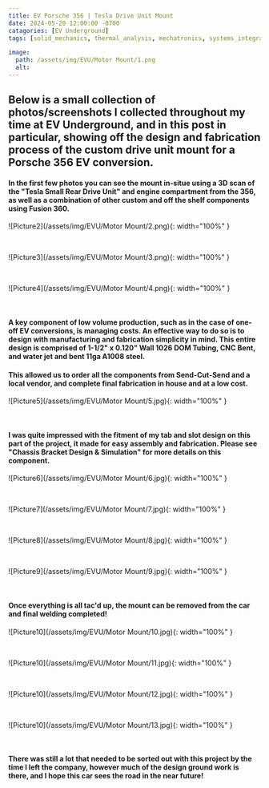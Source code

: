 ```yaml
---
title: EV Porsche 356 | Tesla Drive Unit Mount
date: 2024-05-20 12:00:00 -0700
catagories: [EV Underground]
tags: [solid_mechanics, thermal_analysis, mechatronics, systems_integration, project_management, sustainable_engineering, manufacturing_processes, material_science, failure_analysis, automotive_engineering, electronics_integration, problem-solving]        #Lower Case

image:
  path: /assets/img/EVU/Motor Mount/1.png
  alt: 
---
```



## Below is a small collection of photos/screenshots I collected throughout my time at EV Underground, and in this post in particular, showing off the design and fabrication process of the custom drive unit mount for a Porsche 356 EV conversion. 

#### In the first few photos you can see the mount in-situe using a 3D scan of the "Tesla Small Rear Drive Unit" and engine compartment from the 356, as well as a combination of other custom and off the shelf components using Fusion 360.

![Picture2](/assets/img/EVU/Motor Mount/2.png){: width="100%" }

<br>

![Picture3](/assets/img/EVU/Motor Mount/3.png){: width="100%" }

<br>

![Picture4](/assets/img/EVU/Motor Mount/4.png){: width="100%" }

<br>

#### A key component of low volume production, such as in the case of one-off EV conversions, is managing costs. An effective way to do so is to design with manufacturing and fabrication simplicity in mind. This entire design is comprised of 1-1/2" x 0.120" Wall 1026 DOM Tubing, CNC Bent, and water jet and bent 11ga A1008 steel.

#### This allowed us to order all the components from Send-Cut-Send and a local vendor, and complete final fabrication in house and at a low cost.

![Picture5](/assets/img/EVU/Motor Mount/5.jpg){: width="100%" }

<br>

#### I was quite impressed with the fitment of my tab and slot design on this part of the project, it made for easy assembly and fabrication. Please see "Chassis Bracket Design & Simulation" for more details on this component.

![Picture6](/assets/img/EVU/Motor Mount/6.jpg){: width="100%" }

<br>

![Picture7](/assets/img/EVU/Motor Mount/7.jpg){: width="100%" }

<br>

![Picture8](/assets/img/EVU/Motor Mount/8.jpg){: width="100%" }

<br>

![Picture9](/assets/img/EVU/Motor Mount/9.jpg){: width="100%" }

<br>

#### Once everything is all tac'd up, the mount can be removed from the car and final welding completed!

![Picture10](/assets/img/EVU/Motor Mount/10.jpg){: width="100%" }

<br>

![Picture10](/assets/img/EVU/Motor Mount/11.jpg){: width="100%" }

<br>

![Picture10](/assets/img/EVU/Motor Mount/12.jpg){: width="100%" }

<br>

![Picture10](/assets/img/EVU/Motor Mount/13.jpg){: width="100%" }

<br>

#### There was still a lot that needed to be sorted out with this project by the time I left the company, however much of the design ground work is there, and I hope this car sees the road in the near future!